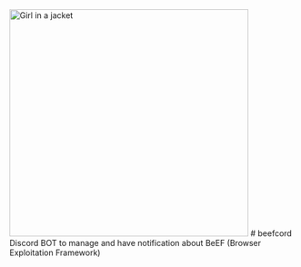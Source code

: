 <img src="https://i.imgur.com/qxYW9yC.png" alt="Girl in a jacket" width="420" height="400">
# beefcord
Discord BOT to manage and have notification about BeEF (Browser Exploitation Framework) 
